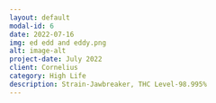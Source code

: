 ```yaml
---
layout: default
modal-id: 6
date: 2022-07-16
img: ed edd and eddy.png
alt: image-alt
project-date: July 2022
client: Cornelius
category: High Life
description: Strain-Jawbreaker, THC Level-98.995%
---
```

